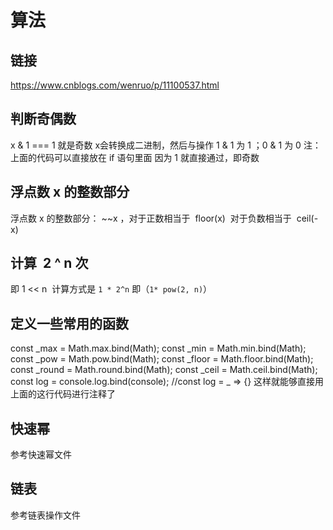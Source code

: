 # 算法

## 链接

<https://www.cnblogs.com/wenruo/p/11100537.html>

## 判断奇偶数

x & 1 === 1 就是奇数  x会转换成二进制，然后与操作  1 & 1  为 1 ；0 & 1 为 0
注： 上面的代码可以直接放在  if 语句里面  因为 1 就直接通过，即奇数

## 浮点数 x 的整数部分

浮点数 x 的整数部分： ~~x ，对于正数相当于  floor(x)  对于负数相当于  ceil(-x)

## 计算  2 ^ n 次

即  1 << n   计算方式是 `1 * 2^n` 即（`1* pow(2, n)`）

## 定义一些常用的函数

const _max = Math.max.bind(Math);
const _min = Math.min.bind(Math);
const _pow = Math.pow.bind(Math);
const _floor = Math.floor.bind(Math);
const _round = Math.round.bind(Math);
const _ceil = Math.ceil.bind(Math);
const log = console.log.bind(console);
//const log = _ => {}
这样就能够直接用上面的这行代码进行注释了

## 快速幂

参考快速幂文件

## 链表

参考链表操作文件
